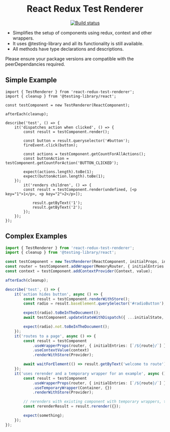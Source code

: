 <div align="center">
<h1>React Redux Test Renderer</h1>

[![Build status](https://badge.buildkite.com/6e35b17cae34535762b1a77b9dd64d24b53e84ed1fd9005ef1.svg?branch=master)](https://buildkite.com/tedshaughnessy/react-redux-test-renderer)

</div>

-   Simplifies the setup of components using redux, context and other wrappers.
-   It uses @testing-library and all its functionality is still available.
-   All methods have type declarations and descriptions.

Please ensure your package versions are compatible with the peerDependancies required.

## Simple Example

```tsx
import { TestRenderer } from 'react-redux-test-renderer';
import { cleanup } from '@testing-library/react';

const testComponent = new TestRenderer(ReactComponent);

afterEach(cleanup);

describe('test', () => {
    it('dispatches action when clicked', () => {
        const result = testComponent.render();

        const button = result.queryselector('#button');
        fireEvent.click(button);

        const actions = testComponent.getCountForAllActions();
        const buttonAction = testComponent.getCountForAction('BUTTON_CLICKED');

        expect(actions.length).toBe(1);
        expect(buttonAction.length).toBe(1);
    });
        it('renders children', () => {
        const result = testComponent.render(undefined, [<p key="1">1</p>, <p key="2">2</p>]);

            result.getByText('1');
            result.getByText('2');
        });
    });
});
```

## Complex Examples

```typescript
import { TestRenderer } from 'react-redux-test-renderer';
import { cleanup } from '@testing-library/react';

const testComponent = new TestRenderer(ReactComponent, initialProps, initialState);
const router = testComponent.addWrapper(MemoryRouter, { initialEntries: ['/'] });
const context = testComponent.addContextProvider(Context, value);

afterEach(cleanup);

describe('test', () => {
    it('action hides button', async () => {
        const result = testComponent.renderWithStore();
        const radio = result.baseElement.querySelector('#radioButton');

        expect(radio).toBeInTheDocument();
        await testComponent.updateStateWithDispatch({ ...initialState, buttonHidden: true });

        expect(radio).not.toBeInTheDocument();
    });
    it('routes to a page', async () => {
        const result = testComponent
            .useWrapperProps(router, { initialEntries: [`/${route}/`] })
            .useContextValue(context)
            .renderWithStore(Provider);

        await waitForElement(() => result.getByText('welcome to route'));
    });
    it('uses rerender and a temporary wrapper for an example', async () => {
        const result = testComponent
            .useWrapperProps(router, { initialEntries: [`/${route}/`] })
            .useTemporaryWrapper(Container, {})
            .renderWithStore(Provider);

        // rerenders with existing component with temporary wrappers, takes new properties
        const rerenderResult = result.rerender({});

        expect(something);
    });
});
```

